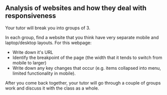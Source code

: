 ## Analysis of websites and how they deal with responsiveness

Your tutor will break you into groups of 3.

In each group, find a website that you think have very separate mobile and laptop/desktop layouts. For this webpage:
 * Write down it's URL
 * Identify the breakpoint of the page (the width that it tends to switch from mobile to larger)
 * Write down any key changes that occur (e.g. items collapsed into menu, limited functionality in mobile).

After you come back together, your tutor will go through a couple of groups work and discuss it with the class as a whole.
